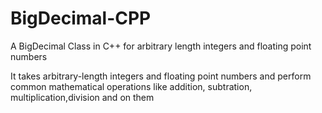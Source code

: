 # BigDecimal-CPP
A BigDecimal Class in C++ for arbitrary length integers and floating point numbers

It takes arbitrary-length integers and floating point numbers 
and perform common mathematical operations like addition, subtration, multiplication,division and on them
